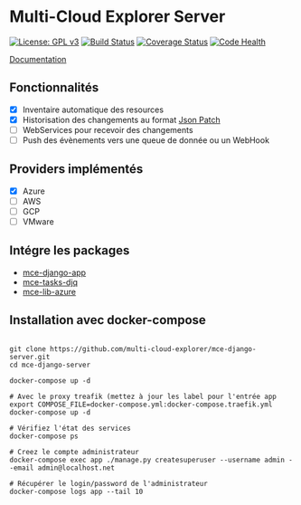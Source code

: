 # Multi-Cloud Explorer Server

[![License: GPL v3](https://img.shields.io/badge/License-GPLv3-blue.svg)](https://www.gnu.org/licenses/gpl-3.0)
[![Build Status](https://travis-ci.org/multi-cloud-explorer/mce-django-server.svg)](https://travis-ci.org/multi-cloud-explorer/mce-django-server)
[![Coverage Status](https://coveralls.io/repos/multi-cloud-explorer/mce-django-server/badge.svg?branch=master&service=github)](https://coveralls.io/github/multi-cloud-explorer/mce-django-server?branch=master)
[![Code Health](https://landscape.io/github/multi-cloud-explorer/mce-django-server/master/landscape.svg?style=flat)](https://landscape.io/github/multi-cloud-explorer/mce-django-server/master)

[Documentation](https://multi-cloud-explorer.readthedocs.org)

## Fonctionnalités

- [x] Inventaire automatique des resources
- [x] Historisation des changements au format [Json Patch](http://jsonpatch.com/)
- [ ] WebServices pour recevoir des changements
- [ ] Push des évènements vers une queue de donnée ou un WebHook

## Providers implémentés

- [x] Azure
- [ ] AWS
- [ ] GCP
- [ ] VMware

## Intégre les packages

- [mce-django-app](https://github.com/multi-cloud-explorer/mce-django-app.git)
- [mce-tasks-djq](https://github.com/multi-cloud-explorer/mce-tasks-djq.git)
- [mce-lib-azure](https://github.com/multi-cloud-explorer/mce-lib-azure.git)

## Installation avec docker-compose

```shell

git clone https://github.com/multi-cloud-explorer/mce-django-server.git
cd mce-django-server

docker-compose up -d

# Avec le proxy treafik (mettez à jour les label pour l'entrée app
export COMPOSE_FILE=docker-compose.yml:docker-compose.traefik.yml
docker-compose up -d

# Vérifiez l'état des services
docker-compose ps

# Creez le compte administrateur
docker-compose exec app ./manage.py createsuperuser --username admin --email admin@localhost.net

# Récupérer le login/password de l'administrateur
docker-compose logs app --tail 10
```


